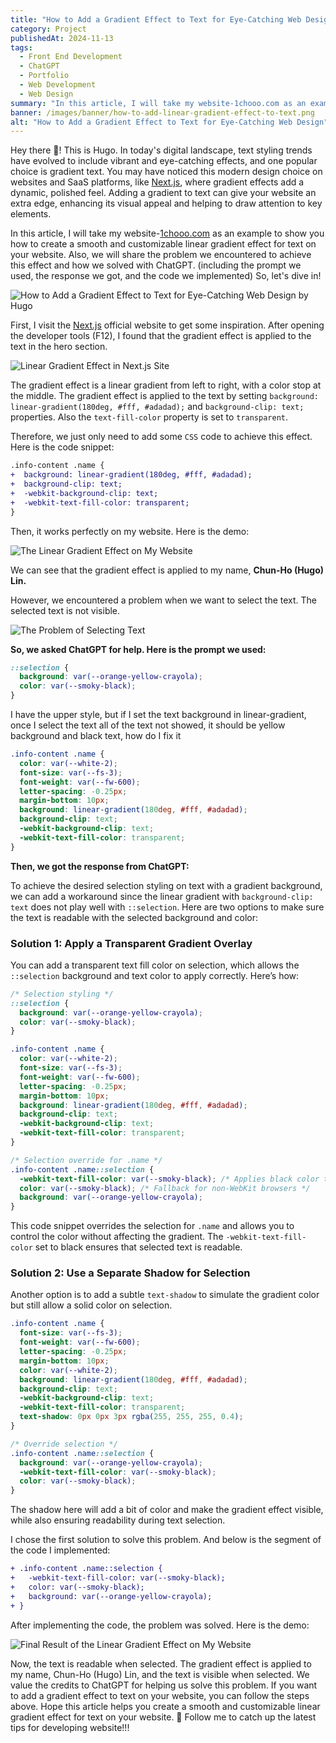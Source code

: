 ```yaml
---
title: "How to Add a Gradient Effect to Text for Eye-Catching Web Design"
category: Project
publishedAt: 2024-11-13
tags: 
  - Front End Development
  - ChatGPT
  - Portfolio
  - Web Development
  - Web Design
summary: "In this article, I will take my website-1chooo.com as an example to show you how to create a smooth and customizable linear gradient effect for text on your website. Also, we will share the problem we encountered to achieve this effect and how we solved with ChatGPT. (including the prompt we used, the response we got, and the code we implemented) So, let's dive in!"
banner: /images/banner/how-to-add-linear-gradient-effect-to-text.png
alt: "How to Add a Gradient Effect to Text for Eye-Catching Web Design"
---
```


Hey there 👋! This is Hugo. In today's digital landscape, text styling trends have evolved to include vibrant and eye-catching effects, and one popular choice is gradient text. You may have noticed this modern design choice on websites and SaaS platforms, like [Next.js](https://nextjs.org/), where gradient effects add a dynamic, polished feel. Adding a gradient to text can give your website an extra edge, enhancing its visual appeal and helping to draw attention to key elements.

In this article, I will take my website-[1chooo.com](https://1chooo.com) as an example to show you how to create a smooth and customizable linear gradient effect for text on your website. Also, we will share the problem we encountered to achieve this effect and how we solved with ChatGPT. (including the prompt we used, the response we got, and the code we implemented) So, let's dive in!

![How to Add a Gradient Effect to Text for Eye-Catching Web Design by Hugo](/images/banner/how-to-add-linear-gradient-effect-to-text.png)

First, I visit the [Next.js](https://nextjs.org/) official website to get some inspiration. After opening the developer tools (F12), I found that the gradient effect is applied to the text in the hero section.

![Linear Gradient Effect in Next.js Site](/images/posts/how-to-add-linear-gradient-effect-to-text/linear-gradient-in-next-js-site.png)

The gradient effect is a linear gradient from left to right, with a color stop at the middle. The gradient effect is applied to the text by setting `background: linear-gradient(180deg, #fff, #adadad);` and `background-clip: text;` properties. Also the `text-fill-color` property is set to `transparent`.

Therefore, we just only need to add some `CSS` code to achieve this effect. Here is the code snippet:

```diff
.info-content .name {
+  background: linear-gradient(180deg, #fff, #adadad);
+  background-clip: text;
+  -webkit-background-clip: text;
+  -webkit-text-fill-color: transparent;
}
```

Then, it works perfectly on my website. Here is the demo:

![The Linear Gradient Effect on My Website](/images/posts/how-to-add-linear-gradient-effect-to-text/after.png)

We can see that the gradient effect is applied to my name, **Chun-Ho (Hugo) Lin.**

However, we encountered a problem when we want to select the text. The selected text is not visible.

![The Problem of Selecting Text](/images/posts/how-to-add-linear-gradient-effect-to-text/selection-not-work.png)

**So, we asked ChatGPT for help. Here is the prompt we used:**

```css
::selection {
  background: var(--orange-yellow-crayola);
  color: var(--smoky-black);
}
```

I have the upper style, but if I set the text background in linear-gradient, once I select the text all of the text not showed, it should be yellow background and black text, how do I fix it

```css
.info-content .name {
  color: var(--white-2);
  font-size: var(--fs-3);
  font-weight: var(--fw-600);
  letter-spacing: -0.25px;
  margin-bottom: 10px;
  background: linear-gradient(180deg, #fff, #adadad);
  background-clip: text;
  -webkit-background-clip: text;
  -webkit-text-fill-color: transparent;
}
```

**Then, we got the response from ChatGPT:**

To achieve the desired selection styling on text with a gradient background, we can add a workaround since the linear gradient with `background-clip: text` does not play well with `::selection`. Here are two options to make sure the text is readable with the selected background and color:

### Solution 1: Apply a Transparent Gradient Overlay
You can add a transparent text fill color on selection, which allows the `::selection` background and text color to apply correctly. Here’s how:

```css
/* Selection styling */
::selection {
  background: var(--orange-yellow-crayola);
  color: var(--smoky-black);
}

.info-content .name {
  color: var(--white-2);
  font-size: var(--fs-3);
  font-weight: var(--fw-600);
  letter-spacing: -0.25px;
  margin-bottom: 10px;
  background: linear-gradient(180deg, #fff, #adadad);
  background-clip: text;
  -webkit-background-clip: text;
  -webkit-text-fill-color: transparent;
}

/* Selection override for .name */
.info-content .name::selection {
  -webkit-text-fill-color: var(--smoky-black); /* Applies black color to text */
  color: var(--smoky-black); /* Fallback for non-WebKit browsers */
  background: var(--orange-yellow-crayola);
}
```

This code snippet overrides the selection for `.name` and allows you to control the color without affecting the gradient. The `-webkit-text-fill-color` set to black ensures that selected text is readable.

### Solution 2: Use a Separate Shadow for Selection
Another option is to add a subtle `text-shadow` to simulate the gradient color but still allow a solid color on selection.

```css
.info-content .name {
  font-size: var(--fs-3);
  font-weight: var(--fw-600);
  letter-spacing: -0.25px;
  margin-bottom: 10px;
  color: var(--white-2);
  background: linear-gradient(180deg, #fff, #adadad);
  background-clip: text;
  -webkit-background-clip: text;
  -webkit-text-fill-color: transparent;
  text-shadow: 0px 0px 3px rgba(255, 255, 255, 0.4);
}

/* Override selection */
.info-content .name::selection {
  background: var(--orange-yellow-crayola);
  -webkit-text-fill-color: var(--smoky-black);
  color: var(--smoky-black);
}
```

The shadow here will add a bit of color and make the gradient effect visible, while also ensuring readability during text selection.

I chose the first solution to solve this problem. And below is the segment of the code I implemented:

```diff
+ .info-content .name::selection {
+   -webkit-text-fill-color: var(--smoky-black);
+   color: var(--smoky-black);
+   background: var(--orange-yellow-crayola);
+ }
```

After implementing the code, the problem was solved. Here is the demo:

![Final Result of the Linear Gradient Effect on My Website](/images/posts/how-to-add-linear-gradient-effect-to-text/final.png)

Now, the text is readable when selected. The gradient effect is applied to my name, Chun-Ho (Hugo) Lin, and the text is visible when selected. We value the credits to ChatGPT for helping us solve this problem. If you want to add a gradient effect to text on your website, you can follow the steps above. Hope this article helps you create a smooth and customizable linear gradient effect for text on your website. 🚀 Follow me to catch up the latest tips for developing website!!!
